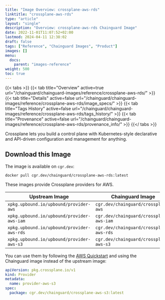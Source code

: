 ```yaml
---
title: "Image Overview: crossplane-aws-rds"
linktitle: "crossplane-aws-rds"
type: "article"
layout: "single"
description: "Overview: crossplane-aws-rds Chainguard Image"
date: 2022-11-01T11:07:52+02:00
lastmod: 2024-04-11 12:38:02
draft: false
tags: ["Reference", "Chainguard Images", "Product"]
images: []
menu: 
  docs: 
    parent: "images-reference"
weight: 500
toc: true
---
```


{{< tabs >}}
{{< tab title="Overview" active=true url="/chainguard/chainguard-images/reference/crossplane-aws-rds/" >}}
{{< tab title="Details" active=false url="/chainguard/chainguard-images/reference/crossplane-aws-rds/image_specs/" >}}
{{< tab title="Tags History" active=false url="/chainguard/chainguard-images/reference/crossplane-aws-rds/tags_history/" >}}
{{< tab title="Provenance" active=false url="/chainguard/chainguard-images/reference/crossplane-aws-rds/provenance_info/" >}}
{{</ tabs >}}



<!--overview:start-->
Crossplane lets you build a control plane with Kubernetes-style declarative and API-driven configuration and management for anything.
<!--overview:end-->

## Download this Image

The image is available on `cgr.dev`:

```
docker pull cgr.dev/chainguard/crossplane-aws-rds:latest
```


<!--body:start-->
These images provide Crossplane providers for AWS.

| Upstream Image | Chainguard Image |
| -------------- | ---------------- |
| `xpkg.upbound.io/upbound/provider-aws` | `cgr.dev/chainguard/crossplane-aws` |
| `xpkg.upbound.io/upbound/provider-aws-iam` | `cgr.dev/chainguard/crossplane-aws-iam` |
| `xpkg.upbound.io/upbound/provider-aws-rds` | `cgr.dev/chainguard/crossplane-aws-rds` |
| `xpkg.upbound.io/upbound/provider-aws-s3` | `cgr.dev/chainguard/crossplane-aws-s3` |

You can use them by following the [AWS Quickstart](https://docs.crossplane.io/latest/getting-started/provider-aws/) and using the Chainguard image instead of the upstream image:

```yaml
apiVersion: pkg.crossplane.io/v1
kind: Provider
metadata:
  name: provider-aws-s3
spec:
  package: cgr.dev/chainguard/crossplane-aws-s3:latest
```
<!--body:end-->

